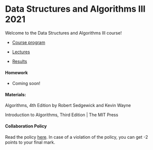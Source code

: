 # Data Structures and Algorithms III 2021

Welcome to the Data Structures and Algorithms III course! 


- [Course program](/program.md)

- [Lectures](/lectures)

- [Results](https://docs.google.com/spreadsheets/d/18BEIl1qgltp-ZMo4G4LnPifq-aVIkWvoodbCG0olEDw/edit?usp=sharing)

#### Homework
- Coming soon! 

#### Materials:

Algorithms, 4th Edition by Robert Sedgewick and Kevin Wayne

Introduction to Algorithms, Third Edition | The MIT Press

#### Collaboration Policy

Read the policy [here](/collaboration-policy.md). In case of a violation of the policy, you can get -2 points to your final mark.
